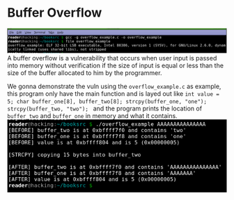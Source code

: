 # Buffer Overflow
![t](img/1.png)
A buffer overflow is a vulnerability that occurs when user input is passed into memory without verification if the size of input is equal or less than the size of the buffer allocated to him by the programmer.

We gonna demonstrate the vuln using the `overflow_example.c` as example, this program only have the main function and is layed out like
`int value = 5;
char buffer_one[8], buffer_two[8];
strcpy(buffer_one, "one");
strcpy(buffer_two, "two");
`
and the program prints the location of `buffer_two` and `buffer_one` in memory and what it contains.
![t](img/2.png)

